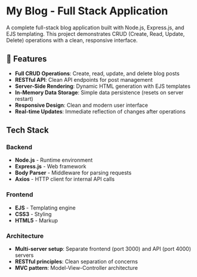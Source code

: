 # My Blog - Full Stack Application

A complete full-stack blog application built with Node.js, Express.js, and EJS templating. This project demonstrates CRUD (Create, Read, Update, Delete) operations with a clean, responsive interface.

## 🚀 Features

- **Full CRUD Operations**: Create, read, update, and delete blog posts
- **RESTful API**: Clean API endpoints for post management
- **Server-Side Rendering**: Dynamic HTML generation with EJS templates
- **In-Memory Data Storage**: Simple data persistence (resets on server restart)
- **Responsive Design**: Clean and modern user interface
- **Real-time Updates**: Immediate reflection of changes after operations

## Tech Stack

### Backend
- **Node.js** - Runtime environment
- **Express.js** - Web framework
- **Body Parser** - Middleware for parsing requests
- **Axios** - HTTP client for internal API calls

### Frontend
- **EJS** - Templating engine
- **CSS3** - Styling
- **HTML5** - Markup

### Architecture
- **Multi-server setup**: Separate frontend (port 3000) and API (port 4000) servers
- **RESTful principles**: Clean separation of concerns
- **MVC pattern**: Model-View-Controller architecture



